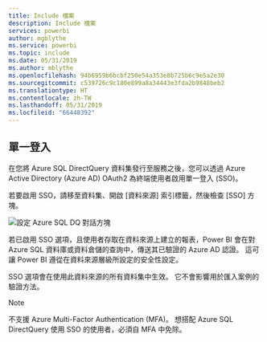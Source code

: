 ```yaml
---
title: Include 檔案
description: Include 檔案
services: powerbi
author: mgblythe
ms.service: powerbi
ms.topic: include
ms.date: 05/31/2019
ms.author: mblythe
ms.openlocfilehash: 94b6959b6bcbf250e54a353e8b725b6c9e5a2e30
ms.sourcegitcommit: c539726c9c180e899a8a34443e3fda2b9848beb2
ms.translationtype: HT
ms.contentlocale: zh-TW
ms.lasthandoff: 05/31/2019
ms.locfileid: "66448392"
---
```

## <a name="single-sign-on"></a>單一登入

在您將 Azure SQL DirectQuery 資料集發行至服務之後，您可以透過 Azure Active Directory (Azure AD) OAuth2 為終端使用者啟用單一登入 (SSO)。

若要啟用 SSO，請移至資料集、開啟 [資料來源]  索引標籤，然後檢查 [SSO] 方塊。

![設定 Azure SQL DQ 對話方塊](media/direct-query-sso/sso-dialog.png)

若已啟用 SSO 選項，且使用者存取在資料來源上建立的報表，Power BI 會在對 Azure SQL 資料庫或資料倉儲的查詢中，傳送其已驗證的 Azure AD 認證。 這可讓 Power BI 遵從在資料來源層級所設定的安全性設定。

SSO 選項會在使用此資料來源的所有資料集中生效。 它不會影響用於匯入案例的驗證方法。

> [!Note]
> 不支援 Azure Multi-Factor Authentication (MFA)。 想搭配 Azure SQL DirectQuery 使用 SSO 的使用者，必須自 MFA 中免除。